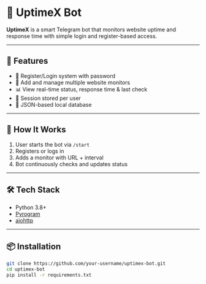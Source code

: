 # 🤖 UptimeX Bot

**UptimeX** is a smart Telegram bot that monitors website uptime and response time with simple login and register-based access.

---

## 🚀 Features

- 📝 Register/Login system with password
- 📡 Add and manage multiple website monitors
- 📊 View real-time status, response time & last check
- 🔐 Session stored per user
- 💾 JSON-based local database

---

## 🧠 How It Works

1. User starts the bot via `/start`
2. Registers or logs in
3. Adds a monitor with URL + interval
4. Bot continuously checks and updates status

---

## 🛠 Tech Stack

- Python 3.8+
- [Pyrogram](https://docs.pyrogram.org/)
- [aiohttp](https://docs.aiohttp.org/)

---

## 📦 Installation

```bash
git clone https://github.com/your-username/uptimex-bot.git
cd uptimex-bot
pip install -r requirements.txt
